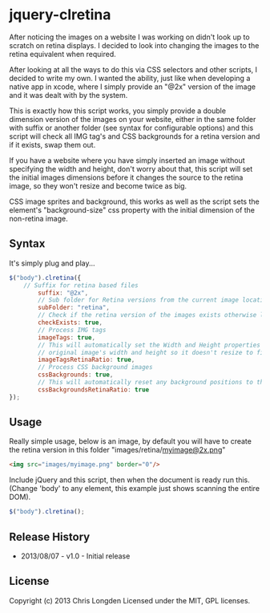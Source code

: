# jquery-clretina

After noticing the images on a website I was working on didn't look up to scratch on retina displays. I decided to look into changing the images to the retina equivalent when required.

After looking at all the ways to do this via CSS selectors and other scripts, I decided to write my own. I wanted the ability, just like when developing a native app in xcode, where I simply provide an "@2x" version of the image and it was dealt with by the system.

This is exactly how this script works, you simply provide a double dimension version of the images on your website, either in the same folder with suffix or another folder (see syntax for configurable options) and this script will check all IMG tag's and CSS backgrounds for a retina version and if it exists, swap them out.

If you have a website where you have simply inserted an image without specifying the width and height, don't worry about that, this script will set the initial images dimensions before it changes the source to the retina image, so they won't resize and become twice as big.

CSS image sprites and background, this works as well as the script sets the element's "background-size" css property with the initial dimension of the non-retina image.

## Syntax

It's simply plug and play...

```javascript
$("body").clretina({
	// Suffix for retina based files
        suffix: "@2x",
        // Sub folder for Retina versions from the current image location
        subFolder: "retina",
        // Check if the retina version of the images exists otherwise leave the original
        checkExists: true,
        // Process IMG tags
        imageTags: true,
        // This will automatically set the Width and Height properties of an IMG tag with the
        // original image's width and height so it doesn't resize to fit the retina version
        imageTagsRetinaRatio: true,
        // Process CSS background images
        cssBackgrounds: true,
        // This will automatically reset any background positions to the retina equivalent
        cssBackgroundsRetinaRatio: true
});
```

## Usage

Really simple usage, below is an image, by default you will have to create the retina version in this folder "images/retina/myimage@2x.png"

```html
<img src="images/myimage.png" border="0"/>
```

Include jQuery and this script, then when the document is ready run this. (Change 'body' to any element, this example just shows scanning the entire DOM).

```javascript
$("body").clretina();
```

## Release History

* 2013/08/07 - v1.0 - Initial release

## License
Copyright (c) 2013 Chris Longden
Licensed under the MIT, GPL licenses.
